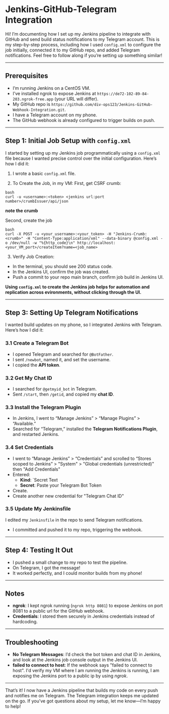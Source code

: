 
# Jenkins-GitHub-Telegram Integration

Hi! I’m documenting how I set up my Jenkins pipeline to integrate with GitHub and send build status notifications to my Telegram account. This is my step-by-step process, including how I used `config.xml` to configure the job initially, connected it to my GitHub repo, and added Telegram notifications. Feel free to follow along if you’re setting up something similar!

---

## Prerequisites
- I’m running Jenkins on a CentOS VM.
- I’ve installed ngrok to expose Jenkins at `https://de72-102-89-84-203.ngrok-free.app` (your URL will differ).
- My GitHub repo is `https://github.com/div-ops123/Jenkins-GitHub-Webhook-Integration.git`.
- I have a Telegram account on my phone.
- The GitHub webhook is already configured to trigger builds on push.

---

## Step 1: Initial Job Setup with `config.xml`
I started by setting up my Jenkins job programmatically using a `config.xml` file because I wanted precise control over the initial configuration. Here’s how I did it:

1. I wrote a basic `config.xml` file. 

2. To Create the Job, in my VM:
First, get CSRF crumb:

```
bash
curl -u <username>:<token> <jenkins url:port number>/crumbIssuer/api/json
```
**note the crumb**

Second, create the job
```
bash
curl -X POST -u <your_username>:<your_token> -H "Jenkins-Crumb:<crumb>" -H "Content-Type:application/xml" --data-binary @config.xml -o /dev/null -w "%{http_code}\n" http://localhost:<your_VM_port>/createItem?name=<job_name>
```

3. Verify Job Creation:
 - In the terminal, you should see 200 status code.
 - In the Jenkins UI, confirm the job was created.
 - Push a commit to your repo main branch, confirm job build in Jenkins UI.   

**Using `config.xml` to create the Jenkins job helps for automation and replication across evironments, without clicking through the UI.**

---

## Step 3: Setting Up Telegram Notifications
I wanted build updates on my phone, so I integrated Jenkins with Telegram. Here’s how I did it:

### 3.1 Create a Telegram Bot
- I opened Telegram and searched for `@BotFather`.
- I sent `/newbot`, named it, and set the username.
- I copied the **API token**.

### 3.2 Get My Chat ID
- I searched for `@getmyid_bot` in Telegram.
- Sent `/start`, then `/getid`, and copied my **chat ID**.

### 3.3 Install the Telegram Plugin
- In Jenkins, I went to “Manage Jenkins” > “Manage Plugins” > “Available.”
- Searched for “Telegram,” installed the **Telegram Notifications Plugin**, and restarted Jenkins.

### 3.4 Set Credentials
- I went to “Manage Jenkins” > “Credentials” and scrolled to “Stores scoped to Jenkins” > "System" > "Global credentials (unrestricted)" then "Add Credentials"
- Entered:
  - **Kind**: `Secret Text
  - **Secret**: Paste your Telegram Bot Token
- Create.
- Create another new credential for "Telegram Chat ID"

### 3.5 Update My Jenkinsfile
I edited my `Jenkinsfile` in the repo to send Telegram notifications.
- I committed and pushed it to my repo, triggering the webhook.

---

## Step 4: Testing It Out
- I pushed a small change to my repo to test the pipeline.
- On Telegram, I got the message!
- It worked perfectly, and I could monitor builds from my phone!

---

## Notes
- **ngrok**: I kept ngrok running (`ngrok http 8081`) to expose Jenkins on port 8081 to a public url for the GitHub webhook.
- **Credentials**: I stored them securely in Jenkins credentials instead of hardcoding.
---

## Troubleshooting
- **No Telegram Messages**: I’d check the bot token and chat ID in Jenkins, and look at the Jenkins job console output in the Jenkins UI.
- **failed to connect to host**: If the webhook says "failed to connect to host". I'd verify my VM where I am running the Jenkins is running, I am exposing the Jenkins port to a public ip by using *ngrok*.

---

That’s it! I now have a Jenkins pipeline that builds my code on every push and notifies me on Telegram. The Telegram integration keeps me updated on the go. If you’ve got questions about my setup, let me know—I’m happy to help!
